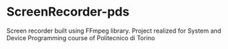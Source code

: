 # ScreenRecorder-pds

Screen recorder built using FFmpeg library. Project realized for System and Device Programming course of Politecnico di Torino
